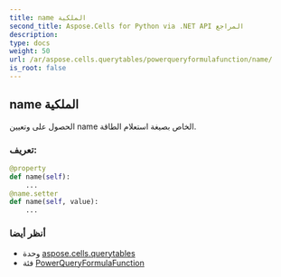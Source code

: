 ```yaml
---
title: name الملكية
second_title: Aspose.Cells for Python via .NET API المراجع
description:
type: docs
weight: 50
url: /ar/aspose.cells.querytables/powerqueryformulafunction/name/
is_root: false
---
```

##  name الملكية

الحصول على وتعيين name الخاص بصيغة استعلام الطاقة.
###  تعريف:
```python
@property
def name(self):
    ...
@name.setter
def name(self, value):
    ...
```

###  أنظر أيضا
* وحدة [aspose.cells.querytables](../../)
* فئة [PowerQueryFormulaFunction](/cells/python-net/ar/aspose.cells.querytables/powerqueryformulafunction)
